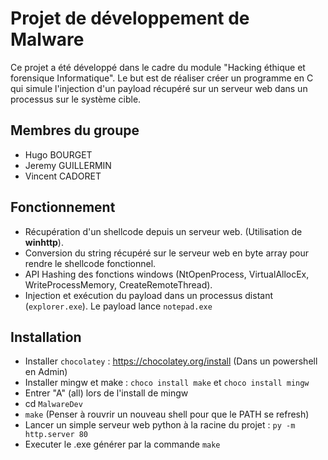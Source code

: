 # Projet de développement de Malware

Ce projet a été développé dans le cadre du module "Hacking éthique et forensique Informatique". Le but est de réaliser créer un programme en C qui simule l'injection d'un payload récupéré sur un serveur web dans un processus sur le système cible.

## Membres du groupe

- Hugo BOURGET
- Jeremy GUILLERMIN
- Vincent CADORET

## Fonctionnement

- Récupération d'un shellcode depuis un serveur web. (Utilisation de **winhttp**).
- Conversion du string récupéré sur le serveur web en byte array pour rendre le shellcode fonctionnel.
- API Hashing des fonctions windows (NtOpenProcess, VirtualAllocEx, WriteProcessMemory, CreateRemoteThread).
- Injection et exécution du payload dans un processus distant (`explorer.exe`). Le payload lance `notepad.exe`

## Installation

- Installer `chocolatey` : https://chocolatey.org/install (Dans un powershell en Admin)
- Installer mingw et make : `choco install make` et `choco install mingw`
- Entrer "A" (all) lors de l'install de mingw
- cd `MalwareDev`
- `make` (Penser à rouvrir un nouveau shell pour que le PATH se refresh)
- Lancer un simple serveur web python à la racine du projet : `py -m http.server 80` 
- Executer le .exe générer par la commande `make`

